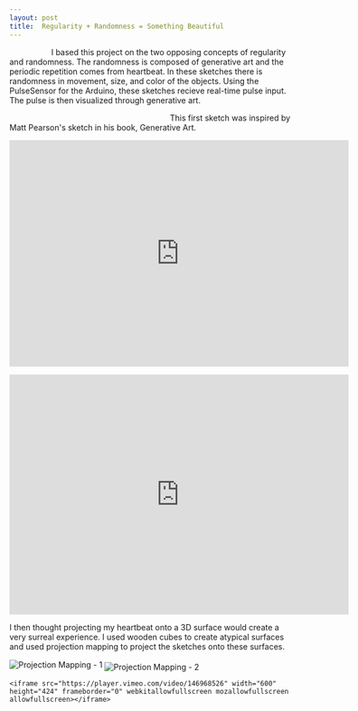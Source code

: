 ```yaml
---
layout: post
title:  Regularity + Randomness = Something Beautiful
---
```

<p>
	&emsp;&emsp;&emsp;&emsp;&emsp; I based this project on the two opposing concepts of regularity and randomness. The randomness is composed of generative art and the periodic repetition comes from heartbeat. In these sketches there is randomness in movement, size, and color of the objects. Using the PulseSensor for the Arduino, these sketches recieve real-time pulse input. The pulse is then visualized through generative art.  
</p>
<p> </p>
<p>  &emsp;&emsp;&emsp;&emsp;&emsp;&emsp;&emsp;&emsp;&emsp;&emsp;&emsp;&emsp;&emsp;&emsp;&emsp;&emsp;&emsp;&emsp;&emsp;&emsp;  This first sketch was inspired by Matt Pearson's sketch in his book, Generative Art.</p>
<div class ="pulse_sensor_viz"> 
        <iframe src="https://player.vimeo.com/video/143106863" width="600" height="400" frameborder="0" webkitallowfullscreen  mozallowfullscreen allowfullscreen></iframe> 
</div>

<p> </p>

<div class = "pulse_sensor_viz">
        <iframe src="https://player.vimeo.com/video/143106830" width="600" height="424" frameborder="0" webkitallowfullscreen mozallowfullscreen allowfullscreen></iframe>
</div>
<p> </p>
<p>I then thought projecting my heartbeat onto a 3D surface would create a very surreal experience. I used wooden cubes to create atypical surfaces and used projection mapping to project the sketches onto these surfaces. </p>

<div class="projection-map"> <img align="center" src = "" alt = "Projection Mapping - 1">
<img align="middle" src = "" alt = "Projection Mapping - 2"> </div>

<p> </p>

<div class = "pulse_sensor_viz">

	<iframe src="https://player.vimeo.com/video/146968526" width="600" height="424" frameborder="0" webkitallowfullscreen mozallowfullscreen allowfullscreen></iframe>

</div>
<p> </p>